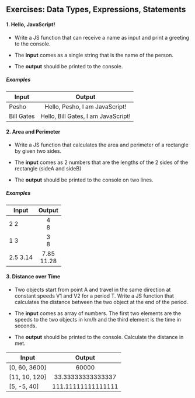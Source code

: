 ## Exercises: Data Types, Expressions, Statements

#### 1. Hello, JavaScript!

* Write a JS function that can receive a name as input and print a greeting to the console.

* The <b>input</b> comes as a single string that is the name of the person.

* The <b>output</b> should be printed to the console.

##### Examples

| Input      | Output        |
| -----------|:-------------:|
| Pesho | Hello, Pesho, I am JavaScript!| 
| Bill Gates | Hello, Bill Gates, I am JavaScript!|

#### 2. Area and Perimeter

* Write a JS function that calculates the area and perimeter of a rectangle by given two sides.

* The <b>input</b> comes as 2 numbers that are the lengths of the 2 sides of the rectangle (sideA and sideB)

* The <b>output</b> should be printed to the console on two lines.

##### Examples 

| Input      | Output        |
| -----------|:-------------:|
| 2 2 | 4<br> 8 | 
|1 3 |  3<br> 8|
|2.5 3.14 | 7.85<br> 11.28|

#### 3. Distance over Time

* Two objects start from point A and travel in the same direction at constant speeds V1 and V2 for a period T. Write a JS function that calculates the distance between the two object at the end of the period.

* The <b>input</b> comes as array of numbers. The first two elements are the speeds to the two objects in km/h and the third element is the time in seconds.

* The <b>output</b> should be printed to the console. Calculate the distance in met.

| Input      | Output        |
| -----------|:-------------:|
| [0, 60, 3600] | 60000 | 
| [11, 10, 120] | 33.33333333333337|
|  [5, -5, 40] | 111.11111111111111|